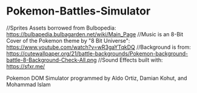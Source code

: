 # Pokemon-Battles-Simulator
//Sprites Assets borrowed from Bulbopedia: https://bulbapedia.bulbagarden.net/wiki/Main_Page
//Music is an 8-Bit Cover of the Pokemon theme by "8 Bit Universe": https://www.youtube.com/watch?v=wR3gaYTqkDQ
//Background is from: https://cutewallpaper.org/21/battle-backgrounds/Pokemon-background-battle-8-Background-Check-All.png
//Sound Effects built with: https://sfxr.me/

Pokemon DOM Simulator programmed by Aldo Ortiz, Damian Kohut, and Mohammad Islam